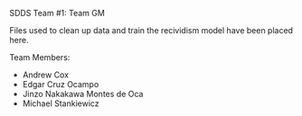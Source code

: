 SDDS Team #1: Team GM

Files used to clean up data and train the recividism model have been placed here.

Team Members:
* Andrew Cox
* Edgar Cruz Ocampo
* Jinzo Nakakawa Montes de Oca
* Michael Stankiewicz
